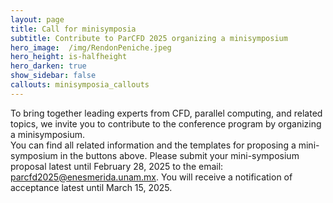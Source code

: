 ```yaml
---
layout: page
title: Call for minisymposia
subtitle: Contribute to ParCFD 2025 organizing a minisymposium
hero_image:  /img/RendonPeniche.jpeg
hero_height: is-halfheight
hero_darken: true
show_sidebar: false
callouts: minisymposia_callouts
---
```


<!-- {% include notification.html message="Site under construction, information will be updated very soon." %} -->

To bring together leading experts from CFD, parallel computing, and related topics, we invite you to contribute to the conference program by organizing a minisymposium.  
You can find all related information and the templates for proposing a mini-symposium in the buttons above.
Please submit your mini-symposium proposal latest until February 28, 2025 to the email: [parcfd2025@enesmerida.unam.mx](mailto:parcfd2025@enesmerida.unam.mx). You will receive a notification of acceptance latest until March 15, 2025.


